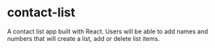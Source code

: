 # contact-list
A contact list app built with React. Users will be able to add names and numbers that will create a list, add or delete list items.
